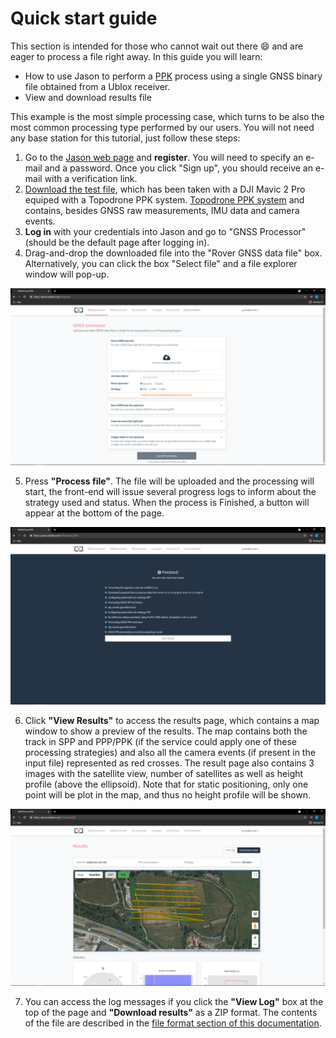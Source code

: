 # Quick start guide

This section is intended for those who cannot wait out there :smile: and are
eager to process a file right away. In this guide you will learn:

- How to use Jason to perform a [PPK](../strategies) process using a single
  GNSS binary file obtained from a Ublox receiver.
- View and download results file

This example is the most simple processing case, which turns to be also
the most common processing type performed by our users. You will not need
any base station for this tutorial, just follow these steps:

1. Go to the [Jason web page](https://jason.rokubun.cat) and **register**. You will
  need to specify an e-mail and a password. Once you click "Sign up", you should
  receive an e-mail with a verification link.
2. [Download the test file](https://github.com/rokubun/jason-docs/blob/master/assets/XXXX00CAT_R_20201201204_22M_01S_MO.rnx?raw=true), which has been taken with a DJI Mavic 2 Pro equiped with a Topodrone PPK system.
   [Topodrone PPK system](https://topodrone.org/product/drones/pro/m2p-ppk/)
  and contains, besides GNSS raw measurements, IMU data and camera events.
3. **Log in** with your credentials into Jason and go to "GNSS Processor"
  (should be the default page after logging in).
4. Drag-and-drop the downloaded file into the "Rover GNSS data file" box. Alternatively,
  you can click the box "Select file" and a file explorer window will pop-up.
  
![Select file](images/quickstart_upload.png "Select file")

5. Press **"Process file"**. The file will be uploaded and the processing will start,
   the front-end will issue several progress logs to inform about the strategy
   used and status. When the process is Finished, a button will appear at the 
   bottom of the page.
   
![Process file](images/jason_progress.png "Process file")

6. Click **"View Results"** to access the results page, which contains
   a map window to show a preview of the results. The map contains both the
   track in SPP and PPP/PPK (if the service could apply one of these processing strategies)
   and also all the camera events (if present in the input file) represented
   as red crosses. The result page also contains 3 images with the satellite
   view, number of satellites as well as height profile (above the ellipsoid).
   Note that for static positioning, only one point will be plot in the map,
   and thus no height profile will be shown.
   
![View Results](images/jason_results.png "View Results")

7. You can access the log messages if you click the **"View Log"** box at the top
   of the page and **"Download results"** as a ZIP format. The contents of the
   file are described in the [file format section of this documentation](../manual#result-files).

